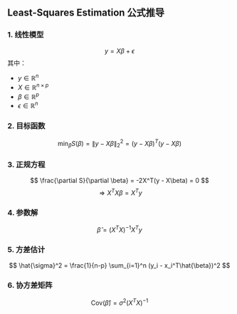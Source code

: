 ## Least-Squares Estimation 公式推导

### 1. 线性模型
$$ y = X\beta + \epsilon $$
其中：
- $y \in \mathbb{R}^n$ 
- $X \in \mathbb{R}^{n \times p}$ 
- $\beta \in \mathbb{R}^p$ 
- $\epsilon \in \mathbb{R}^n$ 

### 2. 目标函数
$$ \min_{\beta} S(\beta) = \| y - X\beta \|_2^2 = (y-X\beta)^T(y-X\beta) $$

### 3. 正规方程
$$ \frac{\partial S}{\partial \beta} = -2X^T(y - X\beta) = 0 $$
$$ \Rightarrow X^TX\beta = X^Ty $$

### 4. 参数解
$$ \hat{\beta} = (X^TX)^{-1}X^Ty $$

### 5. 方差估计
$$ \hat{\sigma}^2 = \frac{1}{n-p} \sum_{i=1}^n (y_i - x_i^T\hat{\beta})^2 $$

### 6. 协方差矩阵
$$ \text{Cov}(\hat{\beta}) = \sigma^2(X^TX)^{-1} $$